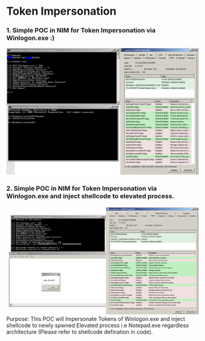 # Token Impersonation


### 1. Simple POC in NIM for Token Impersonation via Winlogon.exe :) 
![ScreenShot](https://raw.githubusercontent.com/ChaitanyaHaritash/NIM-Scripts/main/TokenImpersonation/Images/Capture.PNG)

### 2. Simple POC in NIM for Token Impersonation via Winlogon.exe and inject shellcode to elevated process.
      
   
![ScreenShot](https://raw.githubusercontent.com/ChaitanyaHaritash/NIM-Scripts/main/TokenImpersonation/Images/Capture-sc-inj.PNG)
Purpose: This POC will Impersonate Tokens of Winlogon.exe and inject shellcode to newly spwned 
            Elevated process i.e Notepad.exe regardless architecture (Please refer to shellcode defination in code).

